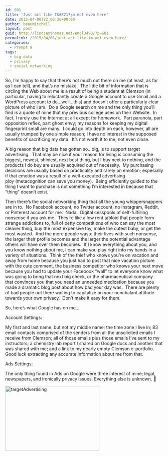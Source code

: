 ```yaml
---
id: 601
title: 'Just act like I&#8217;m not even here'
date: 2015-04-08T22:00:26+00:00
author: beaumitchell
layout: post
guid: http://lindsaythomas.net/engl3490/?p=601
permalink: /2015/04/08/just-act-like-im-not-even-here/
categories:
  - Prompt 9
tags:
  - big data
  - privacy
  - social networking
---
```

So, I&#8217;m happy to say that there&#8217;s not much out there on me (at least, as far as I can tell), and that&#8217;s no mistake.  The little bit of information that is circling the Web about me is a result of being a student at Clemson (in particular, having to reluctantly create a Google account to use Gmail and a WordPress account to do&#8230;well&#8230;this) and doesn&#8217;t offer a particularly clear picture of who I am.  Do a Google search on me and the only thing you&#8217;ll find is a quote of mine that my previous college uses on their Website.  In fact, I rarely use the Internet at all except for homework.  Part paranoia, part opposition reflex, part ghost envy; my reasons for keeping my digital fingerprint small are many.  I could go into depth on each, however, all are usually trumped by one simple reason; I have no interest in the supposed benefits of sacrificing my data.  It&#8217;s not worth it to me; not even close.

A big reason that big data has gotten so&#8230;big, is to support target advertising.  That may be nice if your reason for living is consuming the biggest, newest, shiniest, next best thing, but I buy next to nothing, and the products I do buy are usually acquired out of necessity.  My purchasing decisions are usually based on practicality and rarely on emotion; especially if that emotion was a result of a well-executed advertising ploy (metacognition can save you money).  Being efficiently guided to the thing I want to purchase is not something I&#8217;m interested in because that &#8220;thing&#8221; doesn&#8217;t exist.

Then there&#8217;s the social networking thing that all the young whippersnappers are in to.  No Facebook account, no Twitter account, no Instagram, Reddit, or Pinterest account for me.  Nada.  Digital cesspools of self-fulfilling nonsense if you ask me.  They&#8217;re like a low rent tabloid that people form strange addictions to, full of petty competitions of who can say the most cleaver thing, buy the most expensive toy, make the cutest baby, or get the most wasted.  And the more people waste their lives with such nonsense, the larger their profile becomes and the larger the potential advantage others will have over them becomes.  If I know everything about you, and you know nothing about me, I can make you play right into my hands in a variety of situations.  Think of the thief who knows you&#8217;re on vacation and away from home because you just had to post that nice vacation picture with the cute comment, the business competitor who knows your next move because you had to update your Facebook &#8220;wall&#8221; to let everyone know what was going to bring that next big check, or the pharmaceutical company that convinces you that you need an unneeded medication because you made a dramatic blog post about how bad your day was.  There are plenty of bad people out there waiting to capitalize on your nonchalant attitude towards your own privacy.  Don&#8217;t make it easy for them.

So, here&#8217;s what Google has on me&#8230;

Account Settings:

My first and last name, but not my middle name; the time zone I live in; 83 email contacts comprised of the senders from all the unsolicited emails I receive from Clemson; all of those emails plus those emails I&#8217;ve sent to my instructors; a chemistry lab report I shared on Google docs and another that was shared with me; and a link to my nearly empty Clemson e-portfolio.  Good luck extracting any accurate information about me from that.

Ads Settings:

The only thing found in Ads on Google were three interest of mine; legal, newspapers, and ironically privacy issues. Everything else is unknown. 🙂

[<img class=" size-medium wp-image-609 aligncenter" src="http://lindsaythomas.net/engl3490/wp-content/uploads/sites/3/2015/04/targetAdvertising-300x206.png" alt="targetAdvertising" width="300" height="206" srcset="http://lindsaythomas.net/engl3490/wp-content/uploads/sites/3/2015/04/targetAdvertising-300x206.png 300w, http://lindsaythomas.net/engl3490/wp-content/uploads/sites/3/2015/04/targetAdvertising-100x69.png 100w, http://lindsaythomas.net/engl3490/wp-content/uploads/sites/3/2015/04/targetAdvertising-150x103.png 150w, http://lindsaythomas.net/engl3490/wp-content/uploads/sites/3/2015/04/targetAdvertising-200x138.png 200w, http://lindsaythomas.net/engl3490/wp-content/uploads/sites/3/2015/04/targetAdvertising-450x309.png 450w, http://lindsaythomas.net/engl3490/wp-content/uploads/sites/3/2015/04/targetAdvertising-600x413.png 600w, http://lindsaythomas.net/engl3490/wp-content/uploads/sites/3/2015/04/targetAdvertising-900x619.png 900w, http://lindsaythomas.net/engl3490/wp-content/uploads/sites/3/2015/04/targetAdvertising.png 906w" sizes="(max-width: 300px) 100vw, 300px" />](http://lindsaythomas.net/engl3490/wp-content/uploads/sites/3/2015/04/targetAdvertising.png)